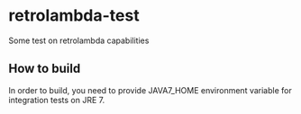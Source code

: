 # retrolambda-test
Some test on retrolambda capabilities

## How to build ##
In order to build, you need to provide JAVA7_HOME environment variable for integration tests on JRE 7.
